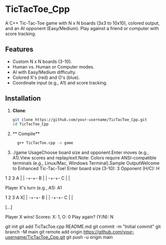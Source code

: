 # TicTacToe_Cpp

A C++ Tic-Tac-Toe game with N x N boards (3x3 to 10x10), colored output, and an AI opponent (Easy/Medium). Play against a friend or computer with score tracking.

## Features
- Custom N x N boards (3-10).
- Human vs. Human or Computer modes.
- AI with Easy/Medium difficulty.
- Colored X's (red) and O's (blue).
- Coordinate input (e.g., A1) and score tracking.

## Installation
1. **Clone**:
   ```bash
   git clone https://github.com/your-username/TicTacToe_Cpp.git
   cd TicTacToe_Cpp
2. ** Compile**
   ```bash
     g++ TicTacToe.cpp -o game
3. ./game
UsageChoose board size and opponent.Enter moves (e.g., A1).View scores and replay/exit.Note: Colors require ANSI-compatible terminals (e.g., Linux/Mac, Windows Terminal).Sample OutputWelcome to Enhanced Tic-Tac-Toe!
Enter board size (3-10): 3
Opponent (H/C): H

  1 2 3
A  | | 
 -+-+- 
B  | | 
 -+-+- 
C  | | 

Player X's turn (e.g., A1): A1

  1 2 3
A X| | 
 -+-+- 
B  | | 
 -+-+- 
C  | | 

[...]

Player X wins!
Scores: X: 1, O: 0
Play again? (Y/N): N

git init
git add TicTacToe.cpp README.md
git commit -m "Initial commit"
git branch -M main
git remote add origin https://github.com/your-username/TicTacToe_Cpp.git
git push -u origin main
   
